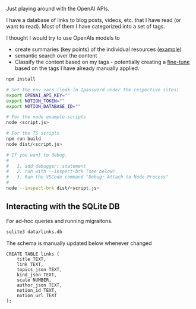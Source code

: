 Just playing around with the OpenAI APIs.

I have a database of links to blog posts, videos, etc. that I have read (or want to read). Most of them I have categorized into a set of tags.

I thought I would try to use OpenAIs models to

- create summaries (key points) of the individual resources ([example](https://platform.openai.com/playground/p/Z8oqEmAXGhdlDzk6ywQmbZSl?model=curie-instruct-beta-v2))
- semantic search over the content
- Classify the content based on my tags - potentially creating a [fine-tune](https://platform.openai.com/docs/guides/fine-tuning) based on the tags I have already manually applied.

```sh
npm install

# Set the env vars (look in 1password under the respective sites)
export OPENAI_API_KEY=""
export NOTION_TOKEN=""
export NOTION_DATABASE_ID=""

# For the node example scripts
node <script.js>

# For the TS scripts
npm run build
node dist/<script.js>

# If you want to debug.
#
#   1. add debugger; statement
#   2. run with --inspect-brk (see below)
#   3. Run the VSCode command "Debug: Attach to Node Process"
#
node --inspect-brk dist/<script.js>
```

## Interacting with the SQLite DB

For ad-hoc queries and running migraitons.

```sh
sqlite3 data/links.db
```

The schema is manually updated below whenever changed

```
CREATE TABLE links (
    title TEXT,
    link TEXT,
    topics_json TEXT,
    kind_json TEXT,
    scale NUMBER,
    author_json TEXT,
    notion_id TEXT,
    notion_url TEXT
);
```
